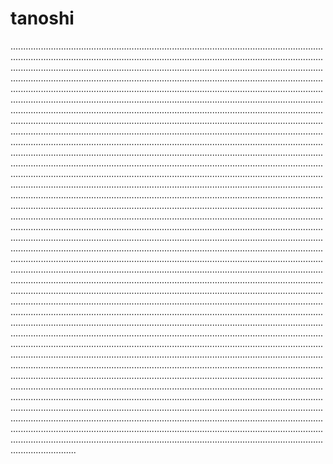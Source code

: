# tanoshi
..................................................................................................................................................................................................................................................................................................................................................................................................................................................................................................................................................................................................................................................................................................................................................................................................................................................................................................................................................................................................................................................................................................................................................................................................................................................................................................................................................................................................................................................................................................................................................................................................................................................................................................................................................................................................................................................................................................................................................................................................................................................................................................................................................................................................................................................................................................................................................................................................................................................................................................................................................................................................................................................................................................................................................................................................................................................................................................................................................................................................................................................................................................................................................................................................................................................................................................................................................................................................................................................................................................................................................................................................................................................................................................................................................................................................................................................................................................................................................................................................................................................................................................................................................................................................................................................................................................................................................................................................................................................................................................................................................................................................................................................................................................................................................................................................................................................................................................................................